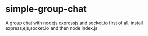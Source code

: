 # simple-group-chat
A group chat with nodejs expressjs and socket.io
first of all, install express,ejs,socket.io
and then
node index.js
